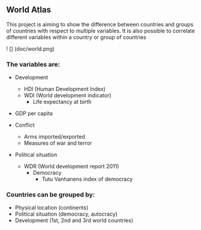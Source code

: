 ## World Atlas
This project is aiming to show the difference between countries and groups of countries with respect to multiple variables.
It is also possible to correlate different variables within a country or group of countries

! [] (doc/world.png)

### The variables are:
- Development
  - HDI (Human Development Index)
  - WDI (World development indicator)
    - Life expectancy at birth

- GDP per capita

- Conflict
  - Arms imported/exported
  - Measures of war and terror

- Political situation
  - WDR (World development report 2011)
    - Democracy
      - Tutu Vanhanens index of democracy

### Countries can be grouped by:
- Physical location (continents)
- Political situation (democracy, autocracy)
- Development (1st, 2nd and 3rd world countries)
